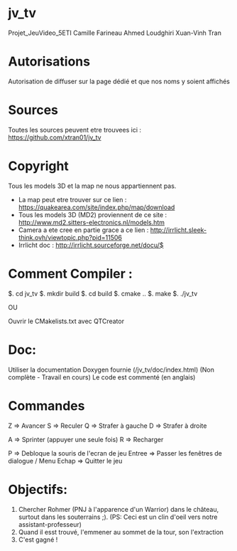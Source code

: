 # jv_tv
Projet_JeuVideo_5ETI
Camille Farineau
Ahmed Loudghiri
Xuan-Vinh Tran

# Autorisations
Autorisation de diffuser sur la page dédié et que nos noms y soient affichés

# Sources
Toutes les sources peuvent etre trouvees ici : https://github.com/xtran01/jv_tv

# Copyright
Tous les models 3D et la map ne nous appartiennent pas.
- La map peut etre trouver sur ce lien : https://quakearea.com/site/index.php/map/download
- Tous les models 3D (MD2) proviennent de ce site : http://www.md2.sitters-electronics.nl/models.htm
- Camera a ete cree en partie grace a ce lien : http://irrlicht.sleek-think.ovh/viewtopic.php?pid=11506
- Irrlicht doc : http://irrlicht.sourceforge.net/docu/$

# Comment Compiler :
$. cd jv_tv
$. mkdir build
$. cd build
$. cmake ..
$. make
$. ./jv_tv

OU

Ouvrir le CMakelists.txt avec QTCreator

# Doc:
Utiliser la documentation Doxygen fournie (/jv_tv/doc/index.html) (Non complète - Travail en cours)
Le code est commenté (en anglais)

# Commandes
Z => Avancer
S => Reculer
Q => Strafer à gauche
D => Strafer à droite

A => Sprinter (appuyer une seule fois)
R => Recharger

P => Debloque la souris de l'ecran de jeu
Entree => Passer les fenêtres de dialogue / Menu
Echap => Quitter le jeu


# Objectifs:
1. Chercher Rohmer (PNJ à l'apparence d'un Warrior) dans le château, surtout dans les souterrains ;). (PS: Ceci est un clin d'oeil vers notre assistant-professeur)
2. Quand il esst trouvé, l'emmener au sommet de la tour, son l'extraction
3. C'est gagné !
